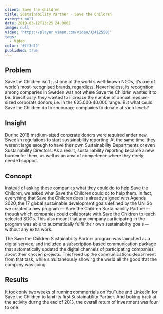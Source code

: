 ```yaml
---
client: Save the children
title: Sustainability Partner - Save the Children
excerpt: null
date: 2019-03-12T13:25:24.000Z
image: null
video: 'https://player.vimeo.com/video/324125581'
tags:
  - Video
color: '#ff3d19'
published: true
---
```


## Problem

Save the Children isn’t just one of the world’s well-known NGOs, it’s one of world’s most-recognised brands, regardless. Nevertheless, its recognition among companies in Sweden was not where Save the Children wanted it to be. Specifically, they wanted to increase the number of annual medium-sized corporate donors, i.e. in the €25.000-40.000 range. But what could Save the Children do to encourage companies to donate at such levels?

## Insight

During 2018 medium-sized corporate donors were required under new, Swedish regulations to start sustainability reporting. At the same time, they weren’t large enough to have their own Sustainability Departments or even Sustainability Directors. As a result, sustainability reporting became a new burden for them, as well as an area of competence where they direly needed support.

## Concept

Instead of asking these companies what they could do to help Save the Children, we asked what Save the Children could do to help them. In fact, everything that Save the Children does is already aligned with Agenda 2020, the 17 global sustainable development goals defined by the UN. So we created a new program — Save the Children Sustainability Partner — though which companies could collaborate with Save the Children to reach selected SDGs. This also meant that any company participating in the program was able to automatically fulfil their own sustainability goals — without any extra work.

The Save the Children Sustainability Partner program was launched as a digital service, and included a subscription-based communication package that automatically updated the digital channels of participating companies about their chosen projects. This freed up the communications department from that task, while simultaneously showing the world all the good that the company was doing.

## Results

It took only two weeks of running commercials on YouTube and LinkedIn for Save the Children to land its first Sustainability Partner. And looking back at the activity during the end of 2018, the overall return of investment was four to one.
